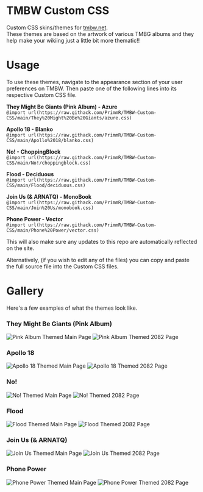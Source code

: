 # TMBW Custom CSS
Custom CSS skins/themes for [tmbw.net](https://tmbw.net).  
These themes are based on the artwork of various TMBG albums and they help make your wikiing just a little bit more thematic!!

# Usage
To use these themes, navigate to the appearance section of your user preferences on TMBW. Then paste one of the following lines into its respective Custom CSS file.

**They Might Be Giants (Pink Album) - Azure**  
`@import url(https://raw.githack.com/PrimmR/TMBW-Custom-CSS/main/They%20Might%20Be%20Giants/azure.css)`

**Apollo 18 - Blanko**  
`@import url(https://raw.githack.com/PrimmR/TMBW-Custom-CSS/main/Apollo%2018/blanko.css)`

**No! - ChoppingBlock**  
`@import url(https://raw.githack.com/PrimmR/TMBW-Custom-CSS/main/No!/choppingblock.css)`

**Flood - Deciduous**  
`@import url(https://raw.githack.com/PrimmR/TMBW-Custom-CSS/main/Flood/deciduous.css)`

**Join Us (& ARNATQ) - MonoBook**  
`@import url(https://raw.githack.com/PrimmR/TMBW-Custom-CSS/main/Join%20Us/monobook.css)`

**Phone Power - Vector**  
`@import url(https://raw.githack.com/PrimmR/TMBW-Custom-CSS/main/Phone%20Power/vector.css)`

This will also make sure any updates to this repo are automatically reflected on the site.

Alternatively, (if you wish to edit any of the files) you can copy and paste the full source file into the Custom CSS files.


# Gallery
Here's a few examples of what the themes look like.

### They Might Be Giants (Pink Album)
![Pink Album Themed Main Page](/gallery/TMBGMain.png)
![Pink Album Themed 2082 Page](/gallery/TMBGSong.png)

### Apollo 18
![Apollo 18 Themed Main Page](/gallery/Apollo18Main.png)
![Apollo 18 Themed 2082 Page](/gallery/Apollo18Song.png)

### No!
![No! Themed Main Page](/gallery/No!Main.png)
![No! Themed 2082 Page](/gallery/No!Song.png)

### Flood
![Flood Themed Main Page](/gallery/FloodMain.png)
![Flood Themed 2082 Page](/gallery/FloodSong.png)

### Join Us (& ARNATQ)
![Join Us Themed Main Page](/gallery/JoinUsMain.png)
![Join Us Themed 2082 Page](/gallery/JoinUsSong.png)

### Phone Power
![Phone Power Themed Main Page](/gallery/PhonePowerMain.png)
![Phone Power Themed 2082 Page](/gallery/PhonePowerSong.png)
